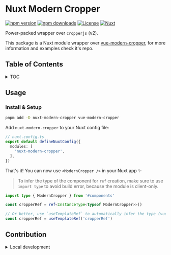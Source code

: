 # Nuxt Modern Cropper

[![npm version][npm-version-src]][npm-version-href]
[![npm downloads][npm-downloads-src]][npm-downloads-href]
[![License][license-src]][license-href]
[![Nuxt][nuxt-src]][nuxt-href]

Power-packed wrapper over `cropperjs` (v2).

This package is a Nuxt module wrapper over [vue-modern-cropper](https://github.com/NamesMT/vue-modern-cropper), for more information and examples check it's repo.

## Table of Contents
<details>

<summary>TOC</summary>

- [Nuxt Modern Cropper](#nuxt-modern-cropper)
  - [Table of Contents](#table-of-contents)
  - [Usage](#usage)
    - [Install \& Setup](#install--setup)
  - [Contribution](#contribution)

</details>

## Usage

### Install & Setup
```sh
pnpm add -D nuxt-modern-cropper vue-modern-cropper
```

Add `nuxt-modern-cropper` to your Nuxt config file:

```ts
// nuxt.config.ts
export default defineNuxtConfig({
  modules: [
    'nuxt-modern-cropper',
  ],
})
```

That's it! You can now use `<ModernCropper />` in your Nuxt app ✨

>To infer the type of the component for `ref` creation, make sure to use `import type` to avoid build error, because the module is client-only.
```ts
import type { ModernCropper } from '#components'

const cropperRef = ref<InstanceType<typeof ModernCropper>>()

// Or better, use `useTemplateRef` to automatically infer the type (vue 3.5+)
const cropperRef = useTemplateRef('cropperRef')
```

## Contribution

<details>
  <summary>Local development</summary>
  
  ```bash
  # Install dependencies
  npm install
  
  # Generate type stubs
  npm run dev:prepare
  
  # Develop with the playground
  npm run dev
  
  # Build the playground
  npm run dev:build
  
  # Run ESLint
  npm run lint
  
  # Run Vitest
  npm run test
  npm run test:watch
  
  # Release new version
  npm run release
  ```

</details>


<!-- Badges -->
[npm-version-src]: https://img.shields.io/npm/v/nuxt-modern-cropper/latest.svg?style=flat&colorA=020420&colorB=00DC82
[npm-version-href]: https://npmjs.com/package/nuxt-modern-cropper

[npm-downloads-src]: https://img.shields.io/npm/dm/nuxt-modern-cropper.svg?style=flat&colorA=020420&colorB=00DC82
[npm-downloads-href]: https://npmjs.com/package/nuxt-modern-cropper

[license-src]: https://img.shields.io/npm/l/nuxt-modern-cropper.svg?style=flat&colorA=020420&colorB=00DC82
[license-href]: https://npmjs.com/package/nuxt-modern-cropper

[nuxt-src]: https://img.shields.io/badge/Nuxt-020420?logo=nuxt.js
[nuxt-href]: https://nuxt.com
